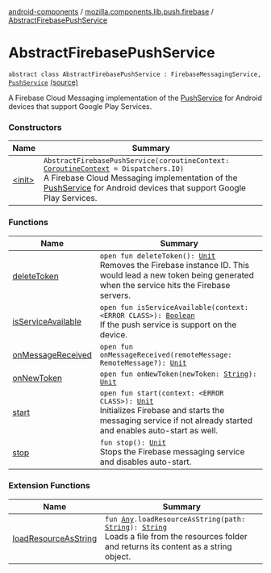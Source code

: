 [android-components](../../index.md) / [mozilla.components.lib.push.firebase](../index.md) / [AbstractFirebasePushService](./index.md)

# AbstractFirebasePushService

`abstract class AbstractFirebasePushService : FirebaseMessagingService, `[`PushService`](../../mozilla.components.concept.push/-push-service/index.md) [(source)](https://github.com/mozilla-mobile/android-components/blob/master/components/lib/push-firebase/src/main/java/mozilla/components/lib/push/firebase/AbstractFirebasePushService.kt#L33)

A Firebase Cloud Messaging implementation of the [PushService](../../mozilla.components.concept.push/-push-service/index.md) for Android devices that support Google Play Services.

### Constructors

| Name | Summary |
|---|---|
| [&lt;init&gt;](-init-.md) | `AbstractFirebasePushService(coroutineContext: `[`CoroutineContext`](https://kotlinlang.org/api/latest/jvm/stdlib/kotlin.coroutines/-coroutine-context/index.html)` = Dispatchers.IO)`<br>A Firebase Cloud Messaging implementation of the [PushService](../../mozilla.components.concept.push/-push-service/index.md) for Android devices that support Google Play Services. |

### Functions

| Name | Summary |
|---|---|
| [deleteToken](delete-token.md) | `open fun deleteToken(): `[`Unit`](https://kotlinlang.org/api/latest/jvm/stdlib/kotlin/-unit/index.html)<br>Removes the Firebase instance ID. This would lead a new token being generated when the service hits the Firebase servers. |
| [isServiceAvailable](is-service-available.md) | `open fun isServiceAvailable(context: <ERROR CLASS>): `[`Boolean`](https://kotlinlang.org/api/latest/jvm/stdlib/kotlin/-boolean/index.html)<br>If the push service is support on the device. |
| [onMessageReceived](on-message-received.md) | `open fun onMessageReceived(remoteMessage: RemoteMessage?): `[`Unit`](https://kotlinlang.org/api/latest/jvm/stdlib/kotlin/-unit/index.html) |
| [onNewToken](on-new-token.md) | `open fun onNewToken(newToken: `[`String`](https://kotlinlang.org/api/latest/jvm/stdlib/kotlin/-string/index.html)`): `[`Unit`](https://kotlinlang.org/api/latest/jvm/stdlib/kotlin/-unit/index.html) |
| [start](start.md) | `open fun start(context: <ERROR CLASS>): `[`Unit`](https://kotlinlang.org/api/latest/jvm/stdlib/kotlin/-unit/index.html)<br>Initializes Firebase and starts the messaging service if not already started and enables auto-start as well. |
| [stop](stop.md) | `fun stop(): `[`Unit`](https://kotlinlang.org/api/latest/jvm/stdlib/kotlin/-unit/index.html)<br>Stops the Firebase messaging service and disables auto-start. |

### Extension Functions

| Name | Summary |
|---|---|
| [loadResourceAsString](../../mozilla.components.support.test.file/kotlin.-any/load-resource-as-string.md) | `fun `[`Any`](https://kotlinlang.org/api/latest/jvm/stdlib/kotlin/-any/index.html)`.loadResourceAsString(path: `[`String`](https://kotlinlang.org/api/latest/jvm/stdlib/kotlin/-string/index.html)`): `[`String`](https://kotlinlang.org/api/latest/jvm/stdlib/kotlin/-string/index.html)<br>Loads a file from the resources folder and returns its content as a string object. |
